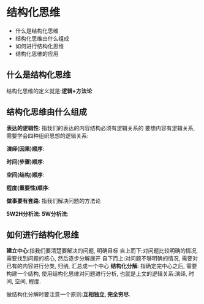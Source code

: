 # 结构化思维
- 什么是结构化思维
- 结构化思维由什么组成
- 如何进行结构化思维
- 结构化思维的应用

## 什么是结构化思维
结构化思维的定义就是:**逻辑+方法论**
## 结构化思维由什么组成
**表达的逻辑性**: 指我们的表达的内容结构必须有逻辑关系的
要想内容有逻辑关系, 需要学会四种组织思想的逻辑关系:

**演绎(因果)顺序**:

**时间(步骤)顺序**:

**空间(结构)顺序**:

**程度(重要性)顺序**:

**做事要有套路**: 指我们解决问题的方法论

**5W2H分析法**:
**5W分析法**:

## 如何进行结构化思维
**建立中心**:指我们要清楚要解决的问题, 明确目标
    自上而下:对问题比较明确的情况, 需要找到问题的核心, 然后逐步分解展开
    自下而上:对问题不够明确的情况, 需要对已有的内容进行分类, 归纳, 汇总成一个中心
    **结构化分解**: 指确定完中心之后, 需要构建一个结构, 使用结构化思维对问题进行分析, 也就是上文的逻辑关系:演绎, 时间, 空间, 程度. 

做结构化分解时要注意一个原则:**互相独立, 完全穷尽**.

    
